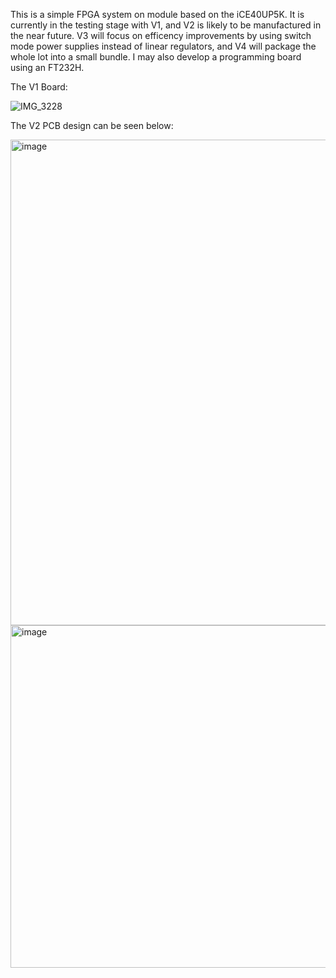 This is a simple FPGA system on module based on the iCE40UP5K. It is currently in the testing stage with V1, and V2 is likely to be manufactured in the near future. V3 will focus on efficency improvements by using switch mode power supplies instead of linear regulators, and V4 will package the whole lot into a small bundle.
I may also develop a programming board using an FT232H. 

The V1 Board:

![IMG_3228](https://github.com/Tobi-McKellar/iCE40UP5k_Breakout/assets/109800333/aefcc8c5-d4c3-401b-9e8b-e29f7962f2f3)


The V2 PCB design can be seen below:



<img width="777" alt="image" src="https://github.com/Tobi-McKellar/iCE40UP5k_Breakout/assets/109800333/99c9e4d2-dfe9-4964-99f4-619fa705a4ce">
<img width="548" alt="image" src="https://github.com/Tobi-McKellar/iCE40UP5k_Breakout/assets/109800333/8e56ffb5-2542-4a15-b5b0-4647992470f4">
